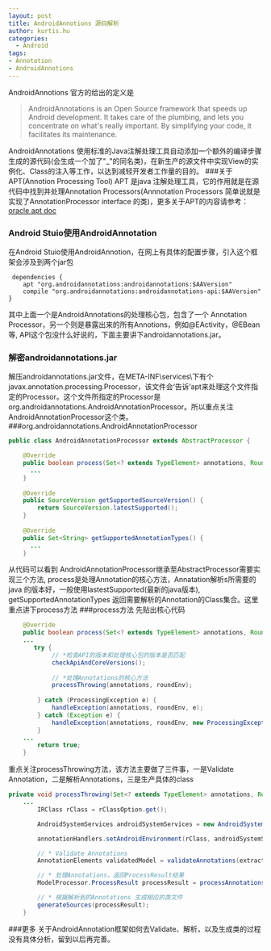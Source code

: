 ```yaml
---
layout: post
title: AndroidAnnotions 源码解析
author: kurtis.hu
categories:
  - Android  
tags: 
- Annotation
- AndroidAnnotions
---
```


AndroidAnnotions 官方的给出的定义是

> AndroidAnnotations is an Open Source framework that speeds up Android development. It takes care of the plumbing, and lets you concentrate on what's really important. By simplifying your code, it facilitates its maintenance.

AndroidAnnotations 使用标准的Java注解处理工具自动添加一个额外的编译步骤生成的源代码(会生成一个加了"_"的同名类)，在新生产的源文件中实现View的实例化、Class的注入等工作，以达到减轻开发者工作量的目的。
###关于 APT(Annotion Processing Tool)
APT 是java 注解处理工具，它的作用就是在源代码中找到并处理Annotation Processors(Annnotation Processors 简单说就是实现了AnnotationProcessor interface 的类)，更多关于APT的内容请参考：[oracle apt doc](http://docs.oracle.com/javase/1.5.0/docs/guide/apt/GettingStarted.html) 

### Android Stuio使用AndroidAnnotation
在Android Stuio使用AndroidAnnotion，在网上有具体的配置步骤，引入这个框架会涉及到两个jar包
```
 dependencies {
    apt "org.androidannotations:androidannotations:$AAVersion"
    compile "org.androidannotations:androidannotations-api:$AAVersion"
}
```
其中上面一个是AndroidAnnotations的处理核心包，包含了一个 Annotation Processor，另一个则是暴露出来的所有Annotions，例如@EActivity，@EBean等, API这个包没什么好说的，下面主要讲下androidannotations.jar。

### 解密androidannotations.jar
解压androidannotations.jar文件，在META-INF\services\下有个javax.annotation.processing.Processor，该文件会‘告诉’apt来处理这个文件指定的Processor。这个文件所指定的Processor是org.androidannotations.AndroidAnnotationProcessor。所以重点关注AndroidAnnotationProcessor这个类。
###org.androidannotations.AndroidAnnotationProcessor

```java
public class AndroidAnnotationProcessor extends AbstractProcessor {

    @Override
    public boolean process(Set<? extends TypeElement> annotations, RoundEnvironment roundEnv) {
      ...
    }
    
    @Override
    public SourceVersion getSupportedSourceVersion() {
        return SourceVersion.latestSupported();
    }
    
    @Override
    public Set<String> getSupportedAnnotationTypes() {
      ...
    }

```
从代码可以看到 AndroidAnnotationProcessor继承至AbstractProcessor需要实现三个方法, process是处理Annotation的核心方法，Annatation解析s所需要的java
的版本好，一般使用lastestSupported(最新的java版本), getSupportedAnnotationTypes 返回需要解析的Annotation的Class集合。这里重点讲下process方法
###process方法
先贴出核心代码
```java
    @Override
    public boolean process(Set<? extends TypeElement> annotations, RoundEnvironment roundEnv) {
    ...
	   try {
            // *检查API的版本和处理核心包的版本是否匹配
			checkApiAndCoreVersions();
            
            // *处理Annotations的核心方法
			processThrowing(annotations, roundEnv);
            
		} catch (ProcessingException e) {
			handleException(annotations, roundEnv, e);
		} catch (Exception e) {
			handleException(annotations, roundEnv, new ProcessingException(e, null));
		}
    ...
		return true;
	}
```
重点关注processThrowing方法，该方法主要做了三件事，一是Validate Annotation，二是解析Annotations，三是生产具体的class
```java
private void processThrowing(Set<? extends TypeElement> annotations, RoundEnvironment roundEnv) throws ProcessingException, Exception {
    ...
		IRClass rClass = rClassOption.get();

		AndroidSystemServices androidSystemServices = new AndroidSystemServices();

		annotationHandlers.setAndroidEnvironment(rClass, androidSystemServices, androidManifest);

        // * Validate Annotations
		AnnotationElements validatedModel = validateAnnotations(extractedModel);

        // * 处理Annotations，返回ProcessResult结果
		ModelProcessor.ProcessResult processResult = processAnnotations(validatedModel);

        // * 根据解析到的Annotations 生成相应的类文件
		generateSources(processResult);
	}

```

###更多
关于AndroidAnnotation框架如何去Validate、解析，以及生成类的过程没有具体分析，留到以后再完善。